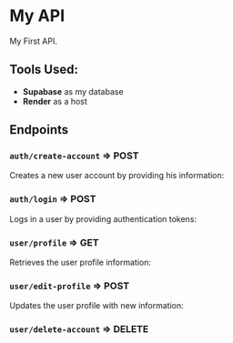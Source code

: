 # My API


My First API.

## Tools Used: 
* **Supabase** as my database
* **Render** as a host

## Endpoints

### `auth/create-account` => POST

Creates a new user account by providing his information:


### `auth/login` => POST

Logs in a user by providing authentication tokens:


### `user/profile` => GET

Retrieves the user profile information:

### `user/edit-profile` => POST

Updates the user profile with new information:

### `user/delete-account` => DELETE

